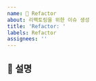 ```yaml
---
name: 🧩 Refactor
about: 리팩토링을 위한 이슈 생성
title: 'Refactor: '
labels: Refactor
assignees: ''
---
```


## 📝 설명
